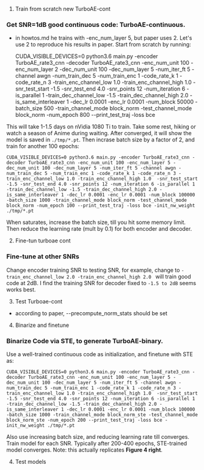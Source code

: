 1. Train from scratch new TurboAE-cont

### Get SNR=1dB good continuous code: TurboAE-continuous.
- in howtos.md he trains with -enc_num_layer 5, but paper uses 2. Let's use 2 to reproduce his results in paper.
Start from scratch by running: 

    CUDA_VISIBLE_DEVICES=0 python3.6 main.py -encoder TurboAE_rate3_cnn -decoder TurboAE_rate3_cnn -enc_num_unit 100 -enc_num_layer 2 -dec_num_unit 100 -dec_num_layer 5 -num_iter_ft 5 -channel awgn -num_train_dec 5 -num_train_enc 1 -code_rate_k 1 -code_rate_n 3 -train_enc_channel_low 1.0 -train_enc_channel_high 1.0  -snr_test_start -1.5 -snr_test_end 4.0 -snr_points 12 -num_iteration 6 -is_parallel 1 -train_dec_channel_low -1.5 -train_dec_channel_high 2.0 -is_same_interleaver 1 -dec_lr 0.0001 -enc_lr 0.0001 -num_block 50000 -batch_size 500 -train_channel_mode block_norm -test_channel_mode block_norm -num_epoch 800 --print_test_traj -loss bce

This will take 1-1.5 days on nVidia 1080 Ti to train. Take some rest, hiking or watch a season of Anime during waiting.
After converged, it will show the model is saved in `./tmp/*.pt`.
Then incrase batch size by a factor of 2, and train for another 100 epochs:

    CUDA_VISIBLE_DEVICES=0 python3.6 main.py -encoder TurboAE_rate3_cnn -decoder TurboAE_rate3_cnn -enc_num_unit 100 -enc_num_layer 5 -dec_num_unit 100 -dec_num_layer 5 -num_iter_ft 5 -channel awgn -num_train_dec 5 -num_train_enc 1 -code_rate_k 1 -code_rate_n 3 -train_enc_channel_low 1.0 -train_enc_channel_high 1.0  -snr_test_start -1.5 -snr_test_end 4.0 -snr_points 12 -num_iteration 6 -is_parallel 1 -train_dec_channel_low -1.5 -train_dec_channel_high 2.0 -is_same_interleaver 1 -dec_lr 0.0001 -enc_lr 0.0001 -num_block 100000 -batch_size 1000 -train_channel_mode block_norm -test_channel_mode block_norm -num_epoch 100 --print_test_traj -loss bce -init_nw_weight ./tmp/*.pt

When saturates, increase the batch size, till you hit some memory limit. Then reduce the learning rate (mult by 0.1) for both encoder and decoder.

2. Fine-tun turboae cont

### Fine-tune at other SNRs
Change encoder training SNR to testing SNR, for example, change to `-train_enc_channel_low 2.0 -train_enc_channel_high 2.0 ` will train good code at 2dB. 
I find the training SNR for decoder fixed to `-1.5 to 2dB` seems works best.

3. Test Turboae-cont
- according to paper, --precompute_norm_stats should be set


4. Binarize and finetune

### Binarize Code via STE, to generate TurboAE-binary.
Use a well-trained continuous code as initialization, and finetune with STE as:

    CUDA_VISIBLE_DEVICES=0 python3.6 main.py -encoder TurboAE_rate3_cnn -decoder TurboAE_rate3_cnn -enc_num_unit 100 -enc_num_layer 5 -dec_num_unit 100 -dec_num_layer 5 -num_iter_ft 5 -channel awgn -num_train_dec 5 -num_train_enc 1 -code_rate_k 1 -code_rate_n 3 -train_enc_channel_low 1.0 -train_enc_channel_high 1.0  -snr_test_start -1.5 -snr_test_end 4.0 -snr_points 12 -num_iteration 6 -is_parallel 1 -train_dec_channel_low -1.5 -train_dec_channel_high 2.0 -is_same_interleaver 1 -dec_lr 0.0001 -enc_lr 0.0001 -num_block 100000 -batch_size 1000 -train_channel_mode block_norm_ste -test_channel_mode block_norm_ste -num_epoch 200 --print_test_traj -loss bce -init_nw_weight ./tmp/*.pt

Also use increasing batch size, and reducing learning rate till converges. Train model for each SNR. 
Typically after 200-400 epochs, STE-trained model converges. Note: this actually replicates **Figure 4 right**.

4. Test models

